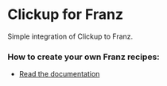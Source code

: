 # Clickup for Franz
Simple integration of Clickup to Franz.

### How to create your own Franz recipes:
* [Read the documentation](https://github.com/meetfranz/plugins)

